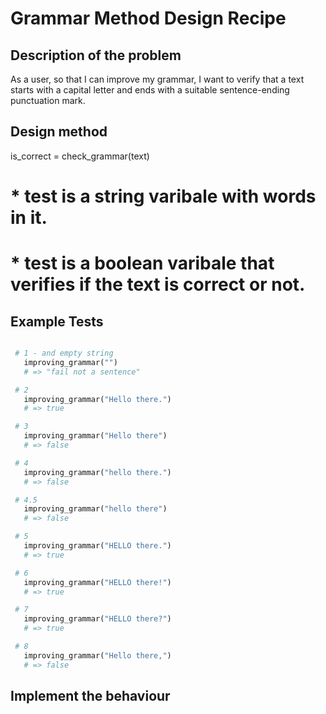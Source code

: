 # Grammar Method Design Recipe


## Description of the problem

As a user, so that I can improve my grammar,
I want to verify that a text starts with a capital letter and ends with a suitable sentence-ending punctuation mark.

## Design method

is_correct = check_grammar(text)

# * test is a string varibale with words in it.
# * test is a boolean varibale that verifies if the text is correct or not.


## Example Tests
 ```ruby

  # 1 - and empty string
    improving_grammar("")
    # => "fail not a sentence"

  # 2 
    improving_grammar("Hello there.")
    # => true

  # 3 
    improving_grammar("Hello there")
    # => false

  # 4  
    improving_grammar("hello there.")
    # => false

  # 4.5  
    improving_grammar("hello there")
    # => false

  # 5
    improving_grammar("HELLO there.")
    # => true

  # 6
    improving_grammar("HELLO there!")
    # => true

  # 7
    improving_grammar("HELLO there?")
    # => true

  # 8
    improving_grammar("Hello there,")
    # => false

 ```


## Implement the behaviour